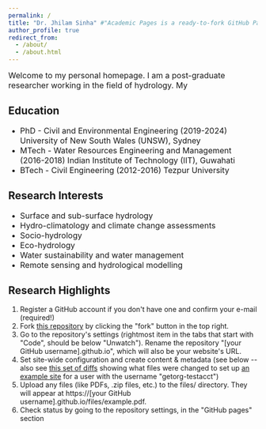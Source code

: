 ```yaml
---
permalink: /
title: "Dr. Jhilam Sinha" #"Academic Pages is a ready-to-fork GitHub Pages template for academic personal websites"
author_profile: true
redirect_from: 
  - /about/
  - /about.html
---
```

<span style="font-size:16px"> Welcome to my personal homepage. I am a post-graduate researcher working in the field of hydrology. My  

Education
------
* <span style="font-size:16px"> PhD - Civil and Environmental Engineering (2019-2024) University of New South Wales (UNSW), Sydney
* <span style="font-size:16px"> MTech - Water Resources Engineering and Management (2016-2018) Indian Institute of Technology (IIT), Guwahati
* <span style="font-size:16px"> BTech - Civil Engineering (2012-2016) Tezpur University

Research Interests
------
* <span style="font-size:16px"> Surface and sub-surface hydrology
* <span style="font-size:16px"> Hydro-climatology and climate change assessments 
* <span style="font-size:16px"> Socio-hydrology
* <span style="font-size:16px"> Eco-hydrology
* <span style="font-size:16px"> Water sustainability and water management  
* <span style="font-size:16px"> Remote sensing and hydrological modelling 

Research Highlights 
------
1. Register a GitHub account if you don't have one and confirm your e-mail (required!)
1. Fork [this repository](https://github.com/academicpages/academicpages.github.io) by clicking the "fork" button in the top right. 
1. Go to the repository's settings (rightmost item in the tabs that start with "Code", should be below "Unwatch"). Rename the repository "[your GitHub username].github.io", which will also be your website's URL.
1. Set site-wide configuration and create content & metadata (see below -- also see [this set of diffs](http://archive.is/3TPas) showing what files were changed to set up [an example site](https://getorg-testacct.github.io) for a user with the username "getorg-testacct")
1. Upload any files (like PDFs, .zip files, etc.) to the files/ directory. They will appear at https://[your GitHub username].github.io/files/example.pdf.  
1. Check status by going to the repository settings, in the "GitHub pages" section

